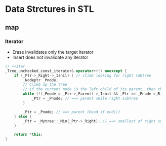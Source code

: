 # Data Strctures in STL

## map

### Iterator

- Erase invalidates only the target iterator
- Insert does not invalidate any iterator

```Cpp
// ++iter
_Tree_unchecked_const_iterator& operator++() noexcept {
    if (_Ptr->_Right->_Isnil) { // climb looking for right subtree
        _Nodeptr _Pnode;
        // Climb up the tree
        // if the current node is the left child of its parent, then the parent is the next node
        while (!(_Pnode = _Ptr->_Parent)->_Isnil && _Ptr == _Pnode->_Right) {
            _Ptr = _Pnode; // ==> parent while right subtree
        }

        _Ptr = _Pnode; // ==> parent (head if end())
    } else {
        _Ptr = _Mytree::_Min(_Ptr->_Right); // ==> smallest of right subtree
    }

    return *this;
}
```